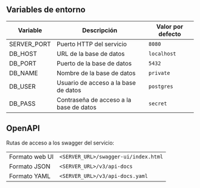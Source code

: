## Variables de entorno

| Variable    | Descripción                             | Valor por defecto |
| ----------- | --------------------------------------- | ----------------- |
| SERVER_PORT | Puerto HTTP del servicio                | `8080`            |
| DB_HOST     | URL de la base de datos                 | `localhost`       |
| DB_PORT     | Puerto de la base de datos              | `5432`            |
| DB_NAME     | Nombre de la base de datos              | `private`         |
| DB_USER     | Usuario de acceso a la base de datos    | `postgres`        |
| DB_PASS     | Contraseña de acceso a la base de datos | `secret`          |

## OpenAPI

Rutas de acceso a los swagger del servicio:

|                |                                      |
| -------------- | ------------------------------------ |
| Formato web UI | `<SERVER_URL>/swagger-ui/index.html` |
| Formato JSON   | `<SERVER_URL>/v3/api-docs`           |
| Formato YAML   | `<SERVER_URL>/v3/api-docs.yaml`      |

